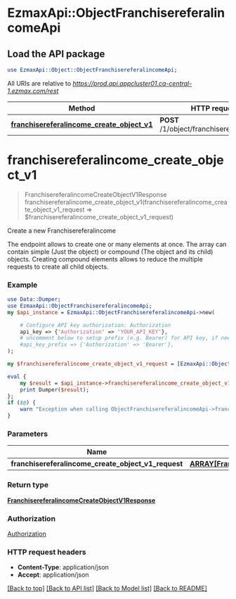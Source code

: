 # EzmaxApi::ObjectFranchisereferalincomeApi

## Load the API package
```perl
use EzmaxApi::Object::ObjectFranchisereferalincomeApi;
```

All URIs are relative to *https://prod.api.appcluster01.ca-central-1.ezmax.com/rest*

Method | HTTP request | Description
------------- | ------------- | -------------
[**franchisereferalincome_create_object_v1**](ObjectFranchisereferalincomeApi.md#franchisereferalincome_create_object_v1) | **POST** /1/object/franchisereferalincome | Create a new Franchisereferalincome


# **franchisereferalincome_create_object_v1**
> FranchisereferalincomeCreateObjectV1Response franchisereferalincome_create_object_v1(franchisereferalincome_create_object_v1_request => $franchisereferalincome_create_object_v1_request)

Create a new Franchisereferalincome

The endpoint allows to create one or many elements at once.  The array can contain simple (Just the object) or compound (The object and its child) objects.  Creating compound elements allows to reduce the multiple requests to create all child objects.

### Example 
```perl
use Data::Dumper;
use EzmaxApi::ObjectFranchisereferalincomeApi;
my $api_instance = EzmaxApi::ObjectFranchisereferalincomeApi->new(

    # Configure API key authorization: Authorization
    api_key => {'Authorization' => 'YOUR_API_KEY'},
    # uncomment below to setup prefix (e.g. Bearer) for API key, if needed
    #api_key_prefix => {'Authorization' => 'Bearer'},
);

my $franchisereferalincome_create_object_v1_request = [EzmaxApi::Object::ARRAY[FranchisereferalincomeCreateObjectV1Request]->new()]; # ARRAY[FranchisereferalincomeCreateObjectV1Request] | 

eval { 
    my $result = $api_instance->franchisereferalincome_create_object_v1(franchisereferalincome_create_object_v1_request => $franchisereferalincome_create_object_v1_request);
    print Dumper($result);
};
if ($@) {
    warn "Exception when calling ObjectFranchisereferalincomeApi->franchisereferalincome_create_object_v1: $@\n";
}
```

### Parameters

Name | Type | Description  | Notes
------------- | ------------- | ------------- | -------------
 **franchisereferalincome_create_object_v1_request** | [**ARRAY[FranchisereferalincomeCreateObjectV1Request]**](FranchisereferalincomeCreateObjectV1Request.md)|  | 

### Return type

[**FranchisereferalincomeCreateObjectV1Response**](FranchisereferalincomeCreateObjectV1Response.md)

### Authorization

[Authorization](../README.md#Authorization)

### HTTP request headers

 - **Content-Type**: application/json
 - **Accept**: application/json

[[Back to top]](#) [[Back to API list]](../README.md#documentation-for-api-endpoints) [[Back to Model list]](../README.md#documentation-for-models) [[Back to README]](../README.md)

